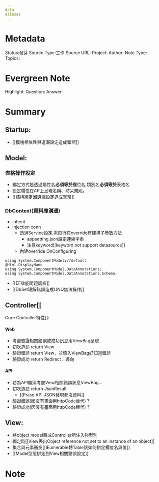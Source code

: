 ```yaml
---
data
aliases
---
```

# Metadata
Status:發芽
Source Type:工作
Source URL:
Project:
Author:
Note Type:
Topics:

# Evergreen Note
Highlight:
Question:
Answer:
# Summary
## Startup:
- [[模塊相依性與遺漏設定造成錯誤]]

## Model:
### 表格操作設定
- 綁定方式是透過屬性名**必須等於**欄位名,類別名**必須等於**表格名
- 設定欄位在AP上呈現名稱、防呆規則。
- [[結構綁定因遺漏設定造成異常]]

### DbContext(資料庫溝通)
  - inherit 
  - injection conn
    - 透過Service設定,需自行在override有建構子參數方法
      - appsetting.json設定連線字串
      - 注意keyword[[keyword not support datasource]]
    - 內建override OnConfiguring 
```
using System.ComponentModel;//default
@Html.DisplayName 
using System.ComponentModel.DataAnnotations;
using System.ComponentModel.DataAnnotations.Schema;
```
- [[EF效能問題調校]]
- [[DbSet理解錯誤造成LINQ無法操作]]

## Controller[[
Core Controller特性]]:
#### Web
- 考慮驗證相關錯誤或成功訊息用ViewBag呈現
- 初次造訪 return View
- 驗證錯誤 return View，並填入ViewBag好知道錯誤
- 驗證成功 return Redirect，導向
#### API
- 若為API無須考慮View相關錯誤訊息ViewBag...
- 初次造訪 return JsonResult
  - [[Prase API JSON發現都沒資料]]
- 驗證錯誤(因沒有畫面用httpCode替代) ?
- 驗證成功(因沒有畫面用httpCode替代) ?
## View:
- 將object model轉成Controller所注入強型別
- 綁定時[[View丟出Object reference not set to an instance of an object]]
- 集合與元素衝突[[IEumerable轉Table該如何綁定欄位名與值]]
- [[Model型態綁定到View相關錯誤設定]]
# Note
